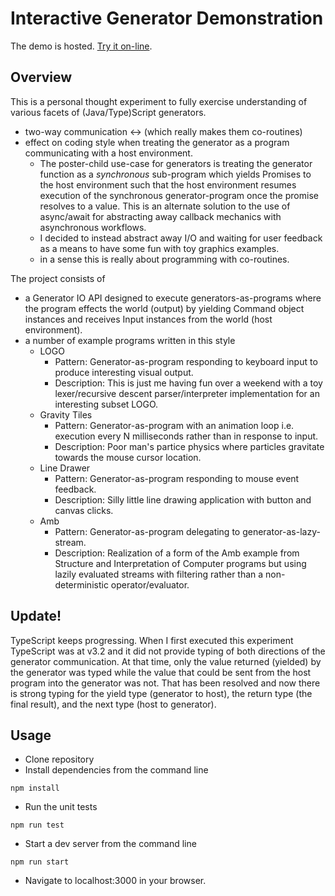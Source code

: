 # Interactive Generator Demonstration
The demo is hosted. [Try it on-line](https://generators.z13.web.core.windows.net/).

## Overview
This is a personal thought experiment to fully exercise understanding of various facets of (Java/Type)Script generators. 
* two-way communication ↔️ (which really makes them co-routines)
* effect on coding style when treating the generator as a program communicating with a host environment.
  * The poster-child use-case for generators is treating the generator function as a _synchronous_ sub-program which yields Promises to the host environment such that the host environment resumes execution of the synchronous generator-program once the promise resolves to a value. This is an alternate solution to the use of async/await for abstracting away callback mechanics with asynchronous workflows.
  * I decided to instead abstract away I/O and waiting for user feedback as a means to have some fun with toy graphics examples.
  * in a sense this is really about programming with co-routines.

The project consists of 
* a Generator IO API designed to execute generators-as-programs where the program effects the world (output) by yielding Command object instances and receives Input instances from the world (host environment).
* a number of example programs written in this style
  * LOGO
    * Pattern: Generator-as-program responding to keyboard input to produce interesting visual output.
    * Description: This is just me having fun over a weekend with a toy lexer/recursive descent parser/interpreter implementation for an interesting subset LOGO. 
  * Gravity Tiles 
    * Pattern: Generator-as-program with an animation loop i.e. execution every N milliseconds rather than in response to input.
    * Description: Poor man's partice physics where particles gravitate towards the mouse cursor location.
  * Line Drawer
    * Pattern: Generator-as-program responding to mouse event feedback.
    * Description: Silly little line drawing application with button and canvas clicks.
  * Amb 
    * Pattern: Generator-as-program delegating to generator-as-lazy-stream. 
    * Description: Realization of a form of the Amb example from Structure and Interpretation of Computer programs but using lazily evaluated streams with filtering rather than a non-deterministic operator/evaluator.

## Update!
TypeScript keeps progressing. When I first executed this experiment TypeScript was at v3.2 and it did not provide typing of both directions of the generator communication. At that time, 
only the value returned (yielded) by the generator was typed while the value that could be sent from the host program into the generator was not. That has been resolved and now there
is strong typing for the yield type (generator to host), the return type (the final result), and the next type (host to generator).

## Usage
* Clone repository
* Install dependencies from the command line
```
npm install
```
* Run the unit tests
```
npm run test
```
* Start a dev server from the command line
```
npm run start
```
* Navigate to localhost:3000 in your browser.
